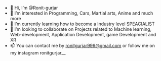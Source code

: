 - 👋 Hi, I’m @Ronit-gurjar
- 👀 I’m interested in Programming, Cars, Martial arts, Anime and much more
- 🌱 I’m currently learning how to become a Industry level SPEACIALIST
- 💞️ I’m looking to collaborate on Projects related to Machine learning, Web-development, Application Development, game Development and XR 
- 📫 You can contact me by ronitgurjar999@gmail.com or follow me on my instagram ronitgurjar__

<!---
Ronit-gurjar/Ronit-gurjar is a ✨ special ✨ repository because its `README.md` (this file) appears on your GitHub profile.
You can click the Preview link to take a look at your changes.
--->
